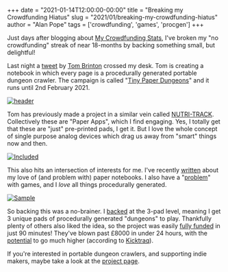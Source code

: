 +++
date = "2021-01-14T12:00:00-00:00"
title = "Breaking my Crowdfunding Hiatus"
slug = "2021/01/breaking-my-crowdfunding-hiatus"
author = "Alan Pope"
tags = ['crowdfunding', 'games', 'procgen']
+++

Just days after blogging about [My Crowdfunding Stats](/blog/2021/01/my-crowdfunding-stats/), I've broken my "no crowdfunding" streak of near 18-months by backing something small, but delightful!

Last night a [tweet](https://twitter.com/brintown/status/1349396612938833921) by [Tom Brinton](https://twitter.com/brintown) crossed my desk. Tom is creating a notebook in which every page is a procedurally generated portable dungeon crawler. The campaign is called "[Tiny Paper Dungeons](https://www.kickstarter.com/projects/brintown/tiny-paper-dungeons)" and it runs until 2nd February 2021. 

[![header](/images/2021-01-14/header.png)](https://www.kickstarter.com/projects/brintown/tiny-paper-dungeons)

Tom has previously made a project in a similar vein called [NUTRI-TRACK](https://gumroad.com/gladden). Collectively these are "Paper Apps", which I find engaging. Yes, I totally get that these are "just" pre-printed pads, I get it. But I love the whole concept of single purpose analog devices which drag us away from "smart" things now and then. 

[![Included](/images/2021-01-14/included.png)](https://www.kickstarter.com/projects/brintown/tiny-paper-dungeons)

This also hits an intersection of interests for me. I've recently [written](/blog/2021/01/a-problem-with-notebooks/) about my love of (and problem with) paper notebooks. I also have a "[problem](/blog/2021/01/digital-hoarding-gaming-edition/)" with games, and I *love* all things procedurally generated. 

[![Sample](/images/2021-01-14/sample.png)](https://www.kickstarter.com/projects/brintown/tiny-paper-dungeons)

So backing this was a no-brainer. I [backed](https://twitter.com/popey/status/1349400684047855618) at the 3-pad level, meaning I get 3 unique pads of procedurally generated "dungeons" to play. Thankfully plenty of others also liked the idea, so the project was easily [fully funded](https://www.kickstarter.com/projects/brintown/tiny-paper-dungeons/posts/3072796) in just 90 minutes! They've blown past £8000 in under 24 hours, with the [potential](https://www.kicktraq.com/projects/brintown/tiny-paper-dungeons/) to go much higher (according to [Kicktraq](https://www.kicktraq.com/)).

If you're interested in portable dungeon crawlers, and supporting indie makers, maybe take a look at the [project page](https://www.kickstarter.com/projects/brintown/tiny-paper-dungeons). 

